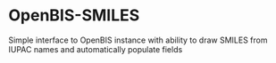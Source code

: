 # OpenBIS-SMILES

Simple interface to OpenBIS instance with ability to draw SMILES from IUPAC names and automatically populate fields